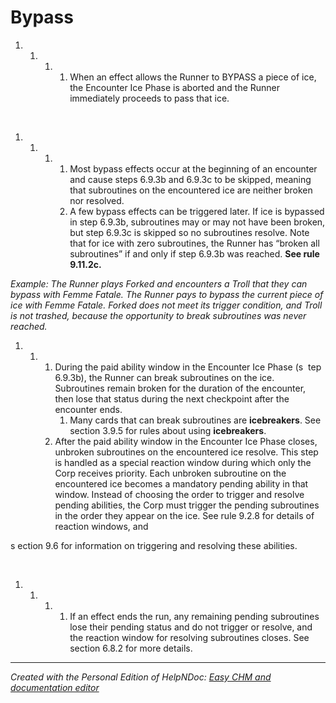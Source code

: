 # Bypass

1. &nbsp;
   1. &nbsp;
      1. &nbsp;
         1. When an effect allows the Runner to BYPASS a piece of ice, the Encounter Ice Phase is aborted and the Runner immediately proceeds to pass that ice.

&nbsp;

1. &nbsp;
   1. &nbsp;
      1. &nbsp;
         1. Most bypass effects occur at the beginning of an encounter and cause steps 6.9.3b and 6.9.3c to be skipped, meaning that subroutines on the encountered ice are neither broken nor resolved.
         1. A few bypass effects can be triggered later. If ice is bypassed in step 6.9.3b, subroutines may or may not have been broken, but step 6.9.3c is skipped so no subroutines resolve. Note that for ice with zero subroutines, the Runner has “broken all subroutines” if and only if step 6.9.3b was reached. **See rule 9.11.2c.**

*Example: The Runner plays Forked and encounters a Troll that they can bypass with Femme Fatale. The Runner pays to bypass the current piece of ice with Femme Fatale. Forked does not meet its trigger condition, and Troll is not trashed, because the opportunity to break subroutines was never reached.*

1. &nbsp;
   1. &nbsp;
      1. During the paid ability window in the Encounter Ice Phase (s&nbsp; tep 6.9.3b), the Runner can break subroutines on the ice. Subroutines remain broken for the duration of the encounter, then lose that status during the next checkpoint after the encounter ends.
         1. Many cards that can break subroutines are **icebreakers**. See section 3.9.5 for rules about using **icebreakers**.
      1. After the paid ability window in the Encounter Ice Phase closes, unbroken subroutines on the encountered ice resolve. This step is handled as a special reaction window during which only the Corp receives priority. Each unbroken subroutine on the encountered ice becomes a mandatory pending ability in that window. Instead of choosing the order to trigger and resolve pending abilities, the Corp must trigger the pending subroutines in the order they appear on the ice. See rule 9.2.8 for details of reaction windows, and

s ection 9.6 for information on triggering and resolving these abilities.

&nbsp;

1. &nbsp;
   1. &nbsp;
      1. &nbsp;
         1. If an effect ends the run, any remaining pending subroutines lose their pending status and do not trigger or resolve, and the reaction window for resolving subroutines closes. See section 6.8.2 for more details.


***
_Created with the Personal Edition of HelpNDoc: [Easy CHM and documentation editor](<https://www.helpndoc.com>)_
